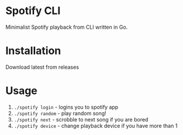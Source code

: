 # Spotify CLI

Minimalist Spotify playback from CLI written in Go.

# Installation

Download latest from releases

# Usage

1. `./spotify login` - logins you to spotify app
2. `./spotify random` - play random song! 
3. `./spotify next` - scrobble to next song if you are bored
4. `./spotify device` - change playback device if you have more than 1